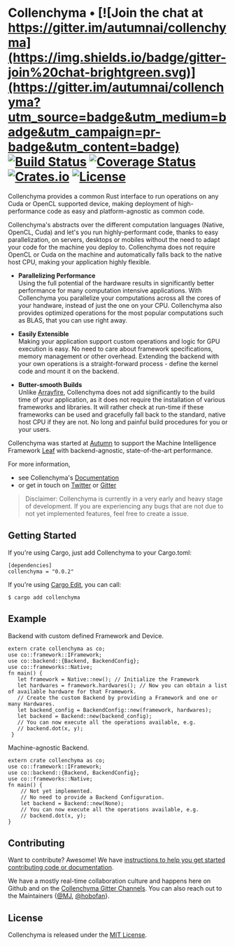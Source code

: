 # Collenchyma • [![Join the chat at https://gitter.im/autumnai/collenchyma](https://img.shields.io/badge/gitter-join%20chat-brightgreen.svg)](https://gitter.im/autumnai/collenchyma?utm_source=badge&utm_medium=badge&utm_campaign=pr-badge&utm_content=badge) [![Build Status](https://travis-ci.org/autumnai/collenchyma.svg?branch=master)](https://travis-ci.org/autumnai/collenchyma) [![Coverage Status](https://coveralls.io/repos/autumnai/collenchyma/badge.svg?branch=master&service=github)](https://coveralls.io/github/autumnai/collenchyma?branch=master) [![Crates.io](http://meritbadge.herokuapp.com/collenchyma)](https://crates.io/crates/collenchyma) [![License](https://img.shields.io/crates/l/collenchyma.svg)](LICENSE)

Collenchyma provides a common Rust interface to run operations on any Cuda or OpenCL supported device, making deployment of high-performance code as easy and platform-agnostic as common code.

Collenchyma's abstracts over the different computation languages (Native, OpenCL, Cuda) and let's you run highly-performant code, thanks to easy parallelization, on servers, desktops or mobiles without the need to adapt your code for the machine you deploy to. Collenchyma does not require OpenCL or Cuda on the machine and automatically falls back to the native host CPU, making your application highly flexible.

* __Parallelizing Performance__<br/>
Using the full potential of the hardware results in significantly better
performance for many computation intensive applications. With Collenchyma
you parallelize your computations across all the cores of your handware, instead
of just the one on your CPU. Collenchyma also provides optimized operations for
the most popular computations such as BLAS, that you can use right away.

* __Easily Extensible__<br/>
Making your application support custom operations and logic for GPU execution is
easy. No need to care about framework specifications, memory management or other
overhead. Extending the backend with your own operations is a straight-forward
process - define the kernel code and mount it on the backend.

* __Butter-smooth Builds__<br/>
Unlike [Arrayfire][arrayfire], Collenchyma does not add significantly to the
build time of your application, as it does not require the installation of
various frameworks and libraries. It will rather check at run-time if these
frameworks can be used and gracefully fall back to the standard, native host
CPU if they are not. No long and painful build procedures for you or your users.

Collenchyma was started at [Autumn][autumn] to support the Machine Intelligence
Framework [Leaf][leaf] with backend-agnostic, state-of-the-art performance.

For more information,

* see Collenchyma's [Documentation](http://autumnai.github.io/collenchyma)
* or get in touch on [Twitter][twitter-autumn] or [Gitter][gitter-collenchyma]

> Disclaimer: Collenchyma is currently in a very early and heavy stage of
> development. If you are experiencing any bugs that are not due to not yet
> implemented features, feel free to create a issue.

[arrayfire]: https://github.com/arrayfire/arrayfire
[autumn]: http://autumnai.com
[leaf]: https://github.com/autumnai/leaf
[twitter-autumn]: https://twitter.com/autumn_eng

## Getting Started

If you're using Cargo, just add Collenchyma to your Cargo.toml:

    [dependencies]
    collenchyma = "0.0.2"

If you're using [Cargo Edit][cargo-edit], you can call:

    $ cargo add collenchyma

[cargo-edit]: https://github.com/killercup/cargo-edit

## Example

Backend with custom defined Framework and Device.

```
extern crate collenchyma as co;
use co::framework::IFramework;
use co::backend::{Backend, BackendConfig};
use co::frameworks::Native;
fn main() {
   let framework = Native::new(); // Initialize the Framework
   let hardwares = framework.hardwares(); // Now you can obtain a list of available hardware for that Framework.
   // Create the custom Backend by providing a Framework and one or many Hardwares.
   let backend_config = BackendConfig::new(framework, hardwares);
   let backend = Backend::new(backend_config);
   // You can now execute all the operations available, e.g.
   // backend.dot(x, y);
 }
```
Machine-agnostic Backend.

```
extern crate collenchyma as co;
use co::framework::IFramework;
use co::backend::{Backend, BackendConfig};
use co::frameworks::Native;
fn main() {
    // Not yet implemented.
    // No need to provide a Backend Configuration.
    let backend = Backend::new(None);
    // You can now execute all the operations available, e.g.
    // backend.dot(x, y);
}
```

## Contributing

Want to contribute? Awesome! We have
[instructions to help you get started contributing code or documentation][contributing].

We have a mostly real-time collaboration culture and happens here on Github and
on the [Collenchyma Gitter Channels][gitter-collenchyma].
You can also reach out to the Maintainers
{[@MJ][mj], [@hobofan][hobofan]}.

[contributing]: CONTRIBUTING.md
[gitter-collenchyma]: https://gitter.im/autumnai/collenchyma
[mj]: https://twitter.com/mjhirn
[hobofan]: https://twitter.com/hobofan

## License

Collenchyma is released under the [MIT License][license].

[license]: LICENSE

